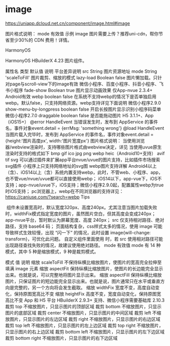 # image
https://uniapp.dcloud.net.cn/component/image.html#image


图片格式说明：
mode 有效值
示例
image
图片需要上传？推荐uni-cdn，帮你节省至少30%的 CDN 费用！详情。

HarmonyOS

HarmonyOS
HBuilderX 4.23
图片组件。

属性名	类型	默认值	说明	平台差异说明
src	String		图片资源地址
mode	String	'scaleToFill'	图片裁剪、缩放的模式
lazy-load	Boolean	false	图片懒加载。只针对page与scroll-view下的image有效	微信小程序、百度小程序、抖音小程序、飞书小程序
fade-show	Boolean	true	图片显示动画效果	仅App-nvue 2.3.4+ Android有效
webp	boolean	false	在系统不支持webp的情况下是否单独启用webp。默认false，只支持网络资源。webp支持详见下面说明	微信小程序2.9.0
show-menu-by-longpress	boolean	false	开启长按图片显示识别小程序码菜单	微信小程序2.7.0
draggable	boolean	false	是否能拖动图片	H5 3.1.1+、App（iOS15+）
@error	HandleEvent		当错误发生时，发布到 AppService 的事件名，事件对象event.detail = {errMsg: 'something wrong'}
@load	HandleEvent		当图片载入完毕时，发布到 AppService 的事件名，事件对象event.detail = {height:'图片高度px', width:'图片宽度px'}
图片格式说明：
当使用浏览器/webview渲染时，支持哪些图片格式由webview决定，详见
当使用uvue原生渲染时支持的格式如下
 bmp
 gif
 ico
 jpg
 png
 webp
 heic（Android10+支持）
 avif
 tif
 svg
可以通过插件来扩展app平台nvue/uvue的图片支持，比如插件市场搜索svg插件
小程序上只支持网络地址的svg图
webp图片支持详解
Android4以上（含）、iOS14以上（含）系统内置支持webp，此时，不管web、小程序、app，也不管vue/nvue/uvue都可以直接使用webp；
iOS14以下，app-vue下，iOS不支持；app-nvue/uvue下，iOS支持；微信小程序2.9.0起，配置属性webp为true时iOS支持；
pc浏览器上，webp在不同浏览器的支持详见：https://caniuse.com/?search=webp
Tips

<image> 组件未设置宽高时，默认宽度320px、高度240px。尤其注意当图片加载失败时，widthFix模式指定宽度的图片，虽然图片空白，但其高度会变成240px；app-nvue平台，暂时默认为屏幕宽度、高度 240px；
src 仅支持相对路径、绝对路径，支持 base64 码；
页面结构复杂，css样式太多的情况，使用 image 可能导致样式生效较慢，出现 “闪一下” 的情况，此时设置 image{will-change: transform}，可优化此问题。
自定义组件里面使用 <image>时，若 src 使用相对路径可能出现路径查找失败的情况，故建议使用绝对路径。
mode 有效值
mode 有 14 种模式，其中 5 种是缩放模式，9 种是裁剪模式。

模式	值	说明
缩放	scaleToFill	不保持纵横比缩放图片，使图片的宽高完全拉伸至填满 image 元素
缩放	aspectFit	保持纵横比缩放图片，使图片的长边能完全显示出来。也就是说，可以完整地将图片显示出来。
缩放	aspectFill	保持纵横比缩放图片，只保证图片的短边能完全显示出来。也就是说，图片通常只在水平或垂直方向是完整的，另一个方向将会发生截取。
缩放	widthFix	宽度不变，高度自动变化，保持原图宽高比不变
缩放	heightFix	高度不变，宽度自动变化，保持原图宽高比不变 App 和 H5 平台 HBuilderX 2.9.3+ 支持、微信小程序需要基础库 2.10.3
裁剪	top	不缩放图片，只显示图片的顶部区域
裁剪	bottom	不缩放图片，只显示图片的底部区域
裁剪	center	不缩放图片，只显示图片的中间区域
裁剪	left	不缩放图片，只显示图片的左边区域
裁剪	right	不缩放图片，只显示图片的右边区域
裁剪	top left	不缩放图片，只显示图片的左上边区域
裁剪	top right	不缩放图片，只显示图片的右上边区域
裁剪	bottom left	不缩放图片，只显示图片的左下边区域
裁剪	bottom right	不缩放图片，只显示图片的右下边区域
